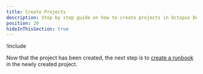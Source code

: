 ```yaml
---
title: Create Projects
description: Step by step guide on how to create projects in Octopus Deploy.
position: 20
hideInThisSection: true
---
```


!include <create-projects>

Now that the project has been created, the next step is to [create a runbook](/docs/getting-started/first-runbook-run/create-a-runbook.md) in the newly created project.